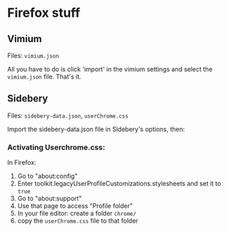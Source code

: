 # Firefox stuff

## Vimium

Files: `vimium.json`

All you have to do is click 'import' in the vimium settings and select the `vimium.json` file. That's it.

## Sidebery

Files: `sidebery-data.json`, `userChrome.css`

Import the sidebery-data.json file in Sidebery's options, then:

### Activating Userchrome.css:

In Firefox:
1. Go to "about:config"
2. Enter toolkit.legacyUserProfileCustomizations.stylesheets and set it to `true`
3. Go to "about:support"
4. Use that page to access "Profile folder"
5. In your file editor: create a folder `chrome/`
6. copy the `userChrome.css` file to that folder
